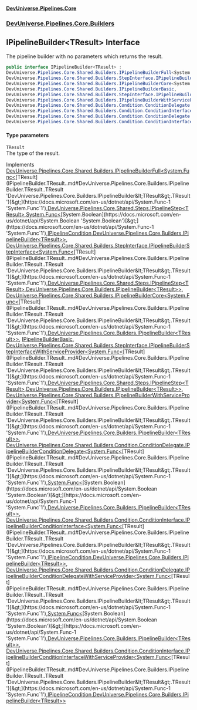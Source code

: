 #### [DevUniverse.Pipelines.Core](Pipelines.md 'Pipelines')
### [DevUniverse.Pipelines.Core.Builders](Pipelines.md#DevUniverse.Pipelines.Core.Builders 'DevUniverse.Pipelines.Core.Builders')
## IPipelineBuilder&lt;TResult&gt; Interface
The pipeline builder with no parameters which returns the result.  
```csharp
public interface IPipelineBuilder<TResult> :
DevUniverse.Pipelines.Core.Shared.Builders.IPipelineBuilderFull<System.Func<TResult>, DevUniverse.Pipelines.Core.Shared.Steps.IPipelineStep<TResult>, System.Func<bool>, DevUniverse.Pipelines.Core.Conditions.IPipelineCondition, DevUniverse.Pipelines.Core.Builders.IPipelineBuilder<TResult>>,
DevUniverse.Pipelines.Core.Shared.Builders.StepInterface.IPipelineBuilderStepInterface<System.Func<TResult>, DevUniverse.Pipelines.Core.Shared.Steps.IPipelineStep<TResult>, DevUniverse.Pipelines.Core.Builders.IPipelineBuilder<TResult>>,
DevUniverse.Pipelines.Core.Shared.Builders.IPipelineBuilderCore<System.Func<TResult>, DevUniverse.Pipelines.Core.Builders.IPipelineBuilder<TResult>>,
DevUniverse.Pipelines.Core.Shared.Builders.IPipelineBuilderBasic,
DevUniverse.Pipelines.Core.Shared.Builders.StepInterface.IPipelineBuilderStepInterfaceWithServiceProvider<System.Func<TResult>, DevUniverse.Pipelines.Core.Shared.Steps.IPipelineStep<TResult>, DevUniverse.Pipelines.Core.Builders.IPipelineBuilder<TResult>>,
DevUniverse.Pipelines.Core.Shared.Builders.IPipelineBuilderWithServiceProvider<System.Func<TResult>, DevUniverse.Pipelines.Core.Builders.IPipelineBuilder<TResult>>,
DevUniverse.Pipelines.Core.Shared.Builders.Condition.ConditionDelegate.IPipelineBuilderConditionDelegate<System.Func<TResult>, System.Func<bool>, DevUniverse.Pipelines.Core.Builders.IPipelineBuilder<TResult>>,
DevUniverse.Pipelines.Core.Shared.Builders.Condition.ConditionInterface.IPipelineBuilderConditionInterface<System.Func<TResult>, DevUniverse.Pipelines.Core.Conditions.IPipelineCondition, DevUniverse.Pipelines.Core.Builders.IPipelineBuilder<TResult>>,
DevUniverse.Pipelines.Core.Shared.Builders.Condition.ConditionDelegate.IPipelineBuilderConditionDelegateWithServiceProvider<System.Func<TResult>, System.Func<bool>, DevUniverse.Pipelines.Core.Builders.IPipelineBuilder<TResult>>,
DevUniverse.Pipelines.Core.Shared.Builders.Condition.ConditionInterface.IPipelineBuilderConditionInterfaceWithServiceProvider<System.Func<TResult>, DevUniverse.Pipelines.Core.Conditions.IPipelineCondition, DevUniverse.Pipelines.Core.Builders.IPipelineBuilder<TResult>>
```
#### Type parameters
<a name='DevUniverse.Pipelines.Core.Builders.IPipelineBuilder.TResult..TResult'></a>
`TResult`  
The type of the result.
  

Implements [DevUniverse.Pipelines.Core.Shared.Builders.IPipelineBuilderFull&lt;](IPipelineBuilderFull.TDelegate.TPipelineStep.TPredicate.TPipelineCondition.TResult..md 'DevUniverse.Pipelines.Core.Shared.Builders.IPipelineBuilderFull&lt;TDelegate,TPipelineStep,TPredicate,TPipelineCondition,TResult&gt;')[System.Func&lt;](https://docs.microsoft.com/en-us/dotnet/api/System.Func-1 'System.Func`1')[TResult](IPipelineBuilder.TResult..md#DevUniverse.Pipelines.Core.Builders.IPipelineBuilder.TResult..TResult 'DevUniverse.Pipelines.Core.Builders.IPipelineBuilder&lt;TResult&gt;.TResult')[&gt;](https://docs.microsoft.com/en-us/dotnet/api/System.Func-1 'System.Func`1')[,](IPipelineBuilderFull.TDelegate.TPipelineStep.TPredicate.TPipelineCondition.TResult..md 'DevUniverse.Pipelines.Core.Shared.Builders.IPipelineBuilderFull&lt;TDelegate,TPipelineStep,TPredicate,TPipelineCondition,TResult&gt;')[DevUniverse.Pipelines.Core.Shared.Steps.IPipelineStep&lt;](IPipelineStep.TResult..md 'DevUniverse.Pipelines.Core.Shared.Steps.IPipelineStep&lt;TResult&gt;')[TResult](IPipelineBuilder.TResult..md#DevUniverse.Pipelines.Core.Builders.IPipelineBuilder.TResult..TResult 'DevUniverse.Pipelines.Core.Builders.IPipelineBuilder&lt;TResult&gt;.TResult')[&gt;](IPipelineStep.TResult..md 'DevUniverse.Pipelines.Core.Shared.Steps.IPipelineStep&lt;TResult&gt;')[,](IPipelineBuilderFull.TDelegate.TPipelineStep.TPredicate.TPipelineCondition.TResult..md 'DevUniverse.Pipelines.Core.Shared.Builders.IPipelineBuilderFull&lt;TDelegate,TPipelineStep,TPredicate,TPipelineCondition,TResult&gt;')[System.Func&lt;](https://docs.microsoft.com/en-us/dotnet/api/System.Func-1 'System.Func`1')[System.Boolean](https://docs.microsoft.com/en-us/dotnet/api/System.Boolean 'System.Boolean')[&gt;](https://docs.microsoft.com/en-us/dotnet/api/System.Func-1 'System.Func`1')[,](IPipelineBuilderFull.TDelegate.TPipelineStep.TPredicate.TPipelineCondition.TResult..md 'DevUniverse.Pipelines.Core.Shared.Builders.IPipelineBuilderFull&lt;TDelegate,TPipelineStep,TPredicate,TPipelineCondition,TResult&gt;')[IPipelineCondition](IPipelineCondition.md 'DevUniverse.Pipelines.Core.Conditions.IPipelineCondition')[,](IPipelineBuilderFull.TDelegate.TPipelineStep.TPredicate.TPipelineCondition.TResult..md 'DevUniverse.Pipelines.Core.Shared.Builders.IPipelineBuilderFull&lt;TDelegate,TPipelineStep,TPredicate,TPipelineCondition,TResult&gt;')[DevUniverse.Pipelines.Core.Builders.IPipelineBuilder&lt;](IPipelineBuilder.TResult..md 'DevUniverse.Pipelines.Core.Builders.IPipelineBuilder&lt;TResult&gt;')[TResult](IPipelineBuilder.TResult..md#DevUniverse.Pipelines.Core.Builders.IPipelineBuilder.TResult..TResult 'DevUniverse.Pipelines.Core.Builders.IPipelineBuilder&lt;TResult&gt;.TResult')[&gt;](IPipelineBuilder.TResult..md 'DevUniverse.Pipelines.Core.Builders.IPipelineBuilder&lt;TResult&gt;')[&gt;](IPipelineBuilderFull.TDelegate.TPipelineStep.TPredicate.TPipelineCondition.TResult..md 'DevUniverse.Pipelines.Core.Shared.Builders.IPipelineBuilderFull&lt;TDelegate,TPipelineStep,TPredicate,TPipelineCondition,TResult&gt;'), [DevUniverse.Pipelines.Core.Shared.Builders.StepInterface.IPipelineBuilderStepInterface&lt;](IPipelineBuilderStepInterface.TDelegate.TPipelineStep.TResult..md 'DevUniverse.Pipelines.Core.Shared.Builders.StepInterface.IPipelineBuilderStepInterface&lt;TDelegate,TPipelineStep,TResult&gt;')[System.Func&lt;](https://docs.microsoft.com/en-us/dotnet/api/System.Func-1 'System.Func`1')[TResult](IPipelineBuilder.TResult..md#DevUniverse.Pipelines.Core.Builders.IPipelineBuilder.TResult..TResult 'DevUniverse.Pipelines.Core.Builders.IPipelineBuilder&lt;TResult&gt;.TResult')[&gt;](https://docs.microsoft.com/en-us/dotnet/api/System.Func-1 'System.Func`1')[,](IPipelineBuilderStepInterface.TDelegate.TPipelineStep.TResult..md 'DevUniverse.Pipelines.Core.Shared.Builders.StepInterface.IPipelineBuilderStepInterface&lt;TDelegate,TPipelineStep,TResult&gt;')[DevUniverse.Pipelines.Core.Shared.Steps.IPipelineStep&lt;](IPipelineStep.TResult..md 'DevUniverse.Pipelines.Core.Shared.Steps.IPipelineStep&lt;TResult&gt;')[TResult](IPipelineBuilder.TResult..md#DevUniverse.Pipelines.Core.Builders.IPipelineBuilder.TResult..TResult 'DevUniverse.Pipelines.Core.Builders.IPipelineBuilder&lt;TResult&gt;.TResult')[&gt;](IPipelineStep.TResult..md 'DevUniverse.Pipelines.Core.Shared.Steps.IPipelineStep&lt;TResult&gt;')[,](IPipelineBuilderStepInterface.TDelegate.TPipelineStep.TResult..md 'DevUniverse.Pipelines.Core.Shared.Builders.StepInterface.IPipelineBuilderStepInterface&lt;TDelegate,TPipelineStep,TResult&gt;')[DevUniverse.Pipelines.Core.Builders.IPipelineBuilder&lt;](IPipelineBuilder.TResult..md 'DevUniverse.Pipelines.Core.Builders.IPipelineBuilder&lt;TResult&gt;')[TResult](IPipelineBuilder.TResult..md#DevUniverse.Pipelines.Core.Builders.IPipelineBuilder.TResult..TResult 'DevUniverse.Pipelines.Core.Builders.IPipelineBuilder&lt;TResult&gt;.TResult')[&gt;](IPipelineBuilder.TResult..md 'DevUniverse.Pipelines.Core.Builders.IPipelineBuilder&lt;TResult&gt;')[&gt;](IPipelineBuilderStepInterface.TDelegate.TPipelineStep.TResult..md 'DevUniverse.Pipelines.Core.Shared.Builders.StepInterface.IPipelineBuilderStepInterface&lt;TDelegate,TPipelineStep,TResult&gt;'), [DevUniverse.Pipelines.Core.Shared.Builders.IPipelineBuilderCore&lt;](IPipelineBuilderCore.TDelegate.TResult..md 'DevUniverse.Pipelines.Core.Shared.Builders.IPipelineBuilderCore&lt;TDelegate,TResult&gt;')[System.Func&lt;](https://docs.microsoft.com/en-us/dotnet/api/System.Func-1 'System.Func`1')[TResult](IPipelineBuilder.TResult..md#DevUniverse.Pipelines.Core.Builders.IPipelineBuilder.TResult..TResult 'DevUniverse.Pipelines.Core.Builders.IPipelineBuilder&lt;TResult&gt;.TResult')[&gt;](https://docs.microsoft.com/en-us/dotnet/api/System.Func-1 'System.Func`1')[,](IPipelineBuilderCore.TDelegate.TResult..md 'DevUniverse.Pipelines.Core.Shared.Builders.IPipelineBuilderCore&lt;TDelegate,TResult&gt;')[DevUniverse.Pipelines.Core.Builders.IPipelineBuilder&lt;](IPipelineBuilder.TResult..md 'DevUniverse.Pipelines.Core.Builders.IPipelineBuilder&lt;TResult&gt;')[TResult](IPipelineBuilder.TResult..md#DevUniverse.Pipelines.Core.Builders.IPipelineBuilder.TResult..TResult 'DevUniverse.Pipelines.Core.Builders.IPipelineBuilder&lt;TResult&gt;.TResult')[&gt;](IPipelineBuilder.TResult..md 'DevUniverse.Pipelines.Core.Builders.IPipelineBuilder&lt;TResult&gt;')[&gt;](IPipelineBuilderCore.TDelegate.TResult..md 'DevUniverse.Pipelines.Core.Shared.Builders.IPipelineBuilderCore&lt;TDelegate,TResult&gt;'), [IPipelineBuilderBasic](IPipelineBuilderBasic.md 'DevUniverse.Pipelines.Core.Shared.Builders.IPipelineBuilderBasic'), [DevUniverse.Pipelines.Core.Shared.Builders.StepInterface.IPipelineBuilderStepInterfaceWithServiceProvider&lt;](IPipelineBuilderStepInterfaceWithServiceProvider.TDelegate.TPipelineStep.TResult..md 'DevUniverse.Pipelines.Core.Shared.Builders.StepInterface.IPipelineBuilderStepInterfaceWithServiceProvider&lt;TDelegate,TPipelineStep,TResult&gt;')[System.Func&lt;](https://docs.microsoft.com/en-us/dotnet/api/System.Func-1 'System.Func`1')[TResult](IPipelineBuilder.TResult..md#DevUniverse.Pipelines.Core.Builders.IPipelineBuilder.TResult..TResult 'DevUniverse.Pipelines.Core.Builders.IPipelineBuilder&lt;TResult&gt;.TResult')[&gt;](https://docs.microsoft.com/en-us/dotnet/api/System.Func-1 'System.Func`1')[,](IPipelineBuilderStepInterfaceWithServiceProvider.TDelegate.TPipelineStep.TResult..md 'DevUniverse.Pipelines.Core.Shared.Builders.StepInterface.IPipelineBuilderStepInterfaceWithServiceProvider&lt;TDelegate,TPipelineStep,TResult&gt;')[DevUniverse.Pipelines.Core.Shared.Steps.IPipelineStep&lt;](IPipelineStep.TResult..md 'DevUniverse.Pipelines.Core.Shared.Steps.IPipelineStep&lt;TResult&gt;')[TResult](IPipelineBuilder.TResult..md#DevUniverse.Pipelines.Core.Builders.IPipelineBuilder.TResult..TResult 'DevUniverse.Pipelines.Core.Builders.IPipelineBuilder&lt;TResult&gt;.TResult')[&gt;](IPipelineStep.TResult..md 'DevUniverse.Pipelines.Core.Shared.Steps.IPipelineStep&lt;TResult&gt;')[,](IPipelineBuilderStepInterfaceWithServiceProvider.TDelegate.TPipelineStep.TResult..md 'DevUniverse.Pipelines.Core.Shared.Builders.StepInterface.IPipelineBuilderStepInterfaceWithServiceProvider&lt;TDelegate,TPipelineStep,TResult&gt;')[DevUniverse.Pipelines.Core.Builders.IPipelineBuilder&lt;](IPipelineBuilder.TResult..md 'DevUniverse.Pipelines.Core.Builders.IPipelineBuilder&lt;TResult&gt;')[TResult](IPipelineBuilder.TResult..md#DevUniverse.Pipelines.Core.Builders.IPipelineBuilder.TResult..TResult 'DevUniverse.Pipelines.Core.Builders.IPipelineBuilder&lt;TResult&gt;.TResult')[&gt;](IPipelineBuilder.TResult..md 'DevUniverse.Pipelines.Core.Builders.IPipelineBuilder&lt;TResult&gt;')[&gt;](IPipelineBuilderStepInterfaceWithServiceProvider.TDelegate.TPipelineStep.TResult..md 'DevUniverse.Pipelines.Core.Shared.Builders.StepInterface.IPipelineBuilderStepInterfaceWithServiceProvider&lt;TDelegate,TPipelineStep,TResult&gt;'), [DevUniverse.Pipelines.Core.Shared.Builders.IPipelineBuilderWithServiceProvider&lt;](IPipelineBuilderWithServiceProvider.TDelegate.TResult..md 'DevUniverse.Pipelines.Core.Shared.Builders.IPipelineBuilderWithServiceProvider&lt;TDelegate,TResult&gt;')[System.Func&lt;](https://docs.microsoft.com/en-us/dotnet/api/System.Func-1 'System.Func`1')[TResult](IPipelineBuilder.TResult..md#DevUniverse.Pipelines.Core.Builders.IPipelineBuilder.TResult..TResult 'DevUniverse.Pipelines.Core.Builders.IPipelineBuilder&lt;TResult&gt;.TResult')[&gt;](https://docs.microsoft.com/en-us/dotnet/api/System.Func-1 'System.Func`1')[,](IPipelineBuilderWithServiceProvider.TDelegate.TResult..md 'DevUniverse.Pipelines.Core.Shared.Builders.IPipelineBuilderWithServiceProvider&lt;TDelegate,TResult&gt;')[DevUniverse.Pipelines.Core.Builders.IPipelineBuilder&lt;](IPipelineBuilder.TResult..md 'DevUniverse.Pipelines.Core.Builders.IPipelineBuilder&lt;TResult&gt;')[TResult](IPipelineBuilder.TResult..md#DevUniverse.Pipelines.Core.Builders.IPipelineBuilder.TResult..TResult 'DevUniverse.Pipelines.Core.Builders.IPipelineBuilder&lt;TResult&gt;.TResult')[&gt;](IPipelineBuilder.TResult..md 'DevUniverse.Pipelines.Core.Builders.IPipelineBuilder&lt;TResult&gt;')[&gt;](IPipelineBuilderWithServiceProvider.TDelegate.TResult..md 'DevUniverse.Pipelines.Core.Shared.Builders.IPipelineBuilderWithServiceProvider&lt;TDelegate,TResult&gt;'), [DevUniverse.Pipelines.Core.Shared.Builders.Condition.ConditionDelegate.IPipelineBuilderConditionDelegate&lt;](IPipelineBuilderConditionDelegate.TDelegate.TPredicate.TResult..md 'DevUniverse.Pipelines.Core.Shared.Builders.Condition.ConditionDelegate.IPipelineBuilderConditionDelegate&lt;TDelegate,TPredicate,TResult&gt;')[System.Func&lt;](https://docs.microsoft.com/en-us/dotnet/api/System.Func-1 'System.Func`1')[TResult](IPipelineBuilder.TResult..md#DevUniverse.Pipelines.Core.Builders.IPipelineBuilder.TResult..TResult 'DevUniverse.Pipelines.Core.Builders.IPipelineBuilder&lt;TResult&gt;.TResult')[&gt;](https://docs.microsoft.com/en-us/dotnet/api/System.Func-1 'System.Func`1')[,](IPipelineBuilderConditionDelegate.TDelegate.TPredicate.TResult..md 'DevUniverse.Pipelines.Core.Shared.Builders.Condition.ConditionDelegate.IPipelineBuilderConditionDelegate&lt;TDelegate,TPredicate,TResult&gt;')[System.Func&lt;](https://docs.microsoft.com/en-us/dotnet/api/System.Func-1 'System.Func`1')[System.Boolean](https://docs.microsoft.com/en-us/dotnet/api/System.Boolean 'System.Boolean')[&gt;](https://docs.microsoft.com/en-us/dotnet/api/System.Func-1 'System.Func`1')[,](IPipelineBuilderConditionDelegate.TDelegate.TPredicate.TResult..md 'DevUniverse.Pipelines.Core.Shared.Builders.Condition.ConditionDelegate.IPipelineBuilderConditionDelegate&lt;TDelegate,TPredicate,TResult&gt;')[DevUniverse.Pipelines.Core.Builders.IPipelineBuilder&lt;](IPipelineBuilder.TResult..md 'DevUniverse.Pipelines.Core.Builders.IPipelineBuilder&lt;TResult&gt;')[TResult](IPipelineBuilder.TResult..md#DevUniverse.Pipelines.Core.Builders.IPipelineBuilder.TResult..TResult 'DevUniverse.Pipelines.Core.Builders.IPipelineBuilder&lt;TResult&gt;.TResult')[&gt;](IPipelineBuilder.TResult..md 'DevUniverse.Pipelines.Core.Builders.IPipelineBuilder&lt;TResult&gt;')[&gt;](IPipelineBuilderConditionDelegate.TDelegate.TPredicate.TResult..md 'DevUniverse.Pipelines.Core.Shared.Builders.Condition.ConditionDelegate.IPipelineBuilderConditionDelegate&lt;TDelegate,TPredicate,TResult&gt;'), [DevUniverse.Pipelines.Core.Shared.Builders.Condition.ConditionInterface.IPipelineBuilderConditionInterface&lt;](IPipelineBuilderConditionInterface.TDelegate.TCondition.TResult..md 'DevUniverse.Pipelines.Core.Shared.Builders.Condition.ConditionInterface.IPipelineBuilderConditionInterface&lt;TDelegate,TCondition,TResult&gt;')[System.Func&lt;](https://docs.microsoft.com/en-us/dotnet/api/System.Func-1 'System.Func`1')[TResult](IPipelineBuilder.TResult..md#DevUniverse.Pipelines.Core.Builders.IPipelineBuilder.TResult..TResult 'DevUniverse.Pipelines.Core.Builders.IPipelineBuilder&lt;TResult&gt;.TResult')[&gt;](https://docs.microsoft.com/en-us/dotnet/api/System.Func-1 'System.Func`1')[,](IPipelineBuilderConditionInterface.TDelegate.TCondition.TResult..md 'DevUniverse.Pipelines.Core.Shared.Builders.Condition.ConditionInterface.IPipelineBuilderConditionInterface&lt;TDelegate,TCondition,TResult&gt;')[IPipelineCondition](IPipelineCondition.md 'DevUniverse.Pipelines.Core.Conditions.IPipelineCondition')[,](IPipelineBuilderConditionInterface.TDelegate.TCondition.TResult..md 'DevUniverse.Pipelines.Core.Shared.Builders.Condition.ConditionInterface.IPipelineBuilderConditionInterface&lt;TDelegate,TCondition,TResult&gt;')[DevUniverse.Pipelines.Core.Builders.IPipelineBuilder&lt;](IPipelineBuilder.TResult..md 'DevUniverse.Pipelines.Core.Builders.IPipelineBuilder&lt;TResult&gt;')[TResult](IPipelineBuilder.TResult..md#DevUniverse.Pipelines.Core.Builders.IPipelineBuilder.TResult..TResult 'DevUniverse.Pipelines.Core.Builders.IPipelineBuilder&lt;TResult&gt;.TResult')[&gt;](IPipelineBuilder.TResult..md 'DevUniverse.Pipelines.Core.Builders.IPipelineBuilder&lt;TResult&gt;')[&gt;](IPipelineBuilderConditionInterface.TDelegate.TCondition.TResult..md 'DevUniverse.Pipelines.Core.Shared.Builders.Condition.ConditionInterface.IPipelineBuilderConditionInterface&lt;TDelegate,TCondition,TResult&gt;'), [DevUniverse.Pipelines.Core.Shared.Builders.Condition.ConditionDelegate.IPipelineBuilderConditionDelegateWithServiceProvider&lt;](IPipelineBuilderConditionDelegateWithServiceProvider.TDelegate.TPredicate.TResult..md 'DevUniverse.Pipelines.Core.Shared.Builders.Condition.ConditionDelegate.IPipelineBuilderConditionDelegateWithServiceProvider&lt;TDelegate,TPredicate,TResult&gt;')[System.Func&lt;](https://docs.microsoft.com/en-us/dotnet/api/System.Func-1 'System.Func`1')[TResult](IPipelineBuilder.TResult..md#DevUniverse.Pipelines.Core.Builders.IPipelineBuilder.TResult..TResult 'DevUniverse.Pipelines.Core.Builders.IPipelineBuilder&lt;TResult&gt;.TResult')[&gt;](https://docs.microsoft.com/en-us/dotnet/api/System.Func-1 'System.Func`1')[,](IPipelineBuilderConditionDelegateWithServiceProvider.TDelegate.TPredicate.TResult..md 'DevUniverse.Pipelines.Core.Shared.Builders.Condition.ConditionDelegate.IPipelineBuilderConditionDelegateWithServiceProvider&lt;TDelegate,TPredicate,TResult&gt;')[System.Func&lt;](https://docs.microsoft.com/en-us/dotnet/api/System.Func-1 'System.Func`1')[System.Boolean](https://docs.microsoft.com/en-us/dotnet/api/System.Boolean 'System.Boolean')[&gt;](https://docs.microsoft.com/en-us/dotnet/api/System.Func-1 'System.Func`1')[,](IPipelineBuilderConditionDelegateWithServiceProvider.TDelegate.TPredicate.TResult..md 'DevUniverse.Pipelines.Core.Shared.Builders.Condition.ConditionDelegate.IPipelineBuilderConditionDelegateWithServiceProvider&lt;TDelegate,TPredicate,TResult&gt;')[DevUniverse.Pipelines.Core.Builders.IPipelineBuilder&lt;](IPipelineBuilder.TResult..md 'DevUniverse.Pipelines.Core.Builders.IPipelineBuilder&lt;TResult&gt;')[TResult](IPipelineBuilder.TResult..md#DevUniverse.Pipelines.Core.Builders.IPipelineBuilder.TResult..TResult 'DevUniverse.Pipelines.Core.Builders.IPipelineBuilder&lt;TResult&gt;.TResult')[&gt;](IPipelineBuilder.TResult..md 'DevUniverse.Pipelines.Core.Builders.IPipelineBuilder&lt;TResult&gt;')[&gt;](IPipelineBuilderConditionDelegateWithServiceProvider.TDelegate.TPredicate.TResult..md 'DevUniverse.Pipelines.Core.Shared.Builders.Condition.ConditionDelegate.IPipelineBuilderConditionDelegateWithServiceProvider&lt;TDelegate,TPredicate,TResult&gt;'), [DevUniverse.Pipelines.Core.Shared.Builders.Condition.ConditionInterface.IPipelineBuilderConditionInterfaceWithServiceProvider&lt;](IPipelineBuilderConditionInterfaceWithServiceProvider.TDelegate.TCondition.TResult..md 'DevUniverse.Pipelines.Core.Shared.Builders.Condition.ConditionInterface.IPipelineBuilderConditionInterfaceWithServiceProvider&lt;TDelegate,TCondition,TResult&gt;')[System.Func&lt;](https://docs.microsoft.com/en-us/dotnet/api/System.Func-1 'System.Func`1')[TResult](IPipelineBuilder.TResult..md#DevUniverse.Pipelines.Core.Builders.IPipelineBuilder.TResult..TResult 'DevUniverse.Pipelines.Core.Builders.IPipelineBuilder&lt;TResult&gt;.TResult')[&gt;](https://docs.microsoft.com/en-us/dotnet/api/System.Func-1 'System.Func`1')[,](IPipelineBuilderConditionInterfaceWithServiceProvider.TDelegate.TCondition.TResult..md 'DevUniverse.Pipelines.Core.Shared.Builders.Condition.ConditionInterface.IPipelineBuilderConditionInterfaceWithServiceProvider&lt;TDelegate,TCondition,TResult&gt;')[IPipelineCondition](IPipelineCondition.md 'DevUniverse.Pipelines.Core.Conditions.IPipelineCondition')[,](IPipelineBuilderConditionInterfaceWithServiceProvider.TDelegate.TCondition.TResult..md 'DevUniverse.Pipelines.Core.Shared.Builders.Condition.ConditionInterface.IPipelineBuilderConditionInterfaceWithServiceProvider&lt;TDelegate,TCondition,TResult&gt;')[DevUniverse.Pipelines.Core.Builders.IPipelineBuilder&lt;](IPipelineBuilder.TResult..md 'DevUniverse.Pipelines.Core.Builders.IPipelineBuilder&lt;TResult&gt;')[TResult](IPipelineBuilder.TResult..md#DevUniverse.Pipelines.Core.Builders.IPipelineBuilder.TResult..TResult 'DevUniverse.Pipelines.Core.Builders.IPipelineBuilder&lt;TResult&gt;.TResult')[&gt;](IPipelineBuilder.TResult..md 'DevUniverse.Pipelines.Core.Builders.IPipelineBuilder&lt;TResult&gt;')[&gt;](IPipelineBuilderConditionInterfaceWithServiceProvider.TDelegate.TCondition.TResult..md 'DevUniverse.Pipelines.Core.Shared.Builders.Condition.ConditionInterface.IPipelineBuilderConditionInterfaceWithServiceProvider&lt;TDelegate,TCondition,TResult&gt;')  
